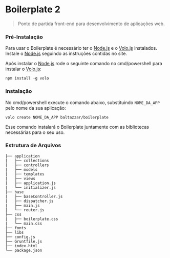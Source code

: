 # Boilerplate 2
> Ponto de partida front-end para desenvolvimento de aplicações web.

### Pré-Instalação

Para usar o Boilerplate é necessário ter o [Node.js](http://www.nodejs.org) e o [Volo.js](http://www.volojs.org) instalados. Instale o [Node.js](http://www.nodejs.org) seguindo as instruções contidas no site.

Após instalar o [Node.js](http://www.nodejs.org) rode o seguinte comando no cmd/powershell para instalar o [Volo.js](http://www.volojs.org):

```
npm install -g volo
```

### Instalação

No cmd/powershell execute o comando abaixo, substituindo `NOME_DA_APP` pelo nome da sua aplicação:

```
volo create NOME_DA_APP baltazzar/boilerplate
```

Esse comando instalará o Boilerplate juntamente com as bibliotecas necessárias para o seu uso.

### Estrutura de Arquivos

```
├── application
|	├── collections
|	├── controllers
|	├── models
|	├── templates
|	├── views
|	├── application.js
|	└── initializer.js
├── base
|	├── baseController.js
|	├── dispatcher.js
|	├── main.js
|	└── router.js
├── css
|	├── boilerplate.css
|	└── main.css
├── fonts
├── libs
├── config.js
├── Gruntfile.js
├── index.html
└── package.json
```